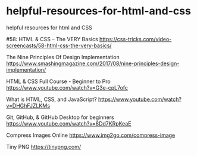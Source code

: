 # helpful-resources-for-html-and-css
helpful resources for html and CSS

#58: HTML & CSS – The VERY Basics
https://css-tricks.com/video-screencasts/58-html-css-the-very-basics/


The Nine Principles Of Design Implementation
https://www.smashingmagazine.com/2017/08/nine-principles-design-implementation/


HTML & CSS Full Course - Beginner to Pro
https://www.youtube.com/watch?v=G3e-cpL7ofc


What is HTML, CSS, and JavaScript?
https://www.youtube.com/watch?v=DHGhFJZLKMs


Git, GitHub, & GitHub Desktop for beginners
https://www.youtube.com/watch?v=8Dd7KRpKeaE

Compress Images Online
https://www.img2go.com/compress-image

Tiny PNG
https://tinypng.com/
